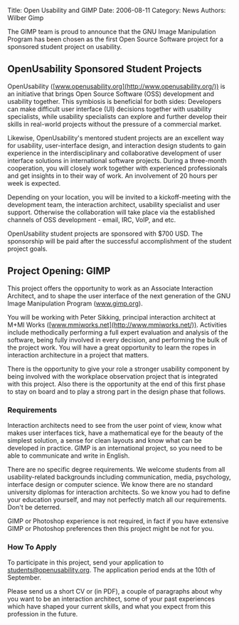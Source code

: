 Title: Open Usability and GIMP
Date: 2006-08-11
Category: News
Authors: Wilber Gimp



The GIMP team is proud to announce that the GNU Image Manipulation Program has been chosen as the first Open Source Software project for a sponsored student project on usability.

## OpenUsability Sponsored Student Projects

OpenUsability ([www.openusability.org](http://www.openusability.org/)) is an initiative that brings Open Source Software (OSS) development and usability together. This symbiosis is beneficial for both sides: Developers can make difficult user interface (UI) decisions together with usability specialists, while usability specialists can explore and further develop their skills in real-world projects without the pressure of a commercial market.

Likewise, OpenUsability's mentored student projects are an excellent way for usability, user-interface design, and interaction design students to gain experience in the interdisciplinary and collaborative development of user interface solutions in international software projects. During a three-month cooperation, you will closely work together with experienced professionals and get insights in to their way of work. An involvement of 20 hours per week is expected.

Depending on your location, you will be invited to a kickoff-meeting with the development team, the interaction architect, usability specialist and user support. Otherwise the collaboration will take place via the established channels of OSS development - email, IRC, VoIP, and etc.

OpenUsability student projects are sponsored with $700 USD. The sponsorship will be paid after the successful accomplishment of the student project goals.

## Project Opening: GIMP

This project offers the opportunity to work as an Associate Interaction Architect, and to shape the user interface of the next generation of the GNU Image Manipulation Program (www.gimp.org).

You will be working with Peter Sikking, principal interaction architect at M+MI Works ([www.mmiworks.net](http://www.mmiworks.net/)). Activities include methodically performing a full expert evaluation and analysis of the software, being fully involved in every decision, and performing the bulk of the project work. You will have a great opportunity to learn the ropes in interaction architecture in a project that matters.

There is the opportunity to give your role a stronger usability component by being involved with the workplace observation project that is integrated with this project. Also there is the opportunity at the end of this first phase to stay on board and to play a strong part in the design phase that follows.

### Requirements

Interaction architects need to see from the user point of view, know what makes user interfaces tick, have a mathematical eye for the beauty of the simplest solution, a sense for clean layouts and know what can be developed in practice. GIMP is an international project, so you need to be able to communicate and write in English.

There are no specific degree requirements. We welcome students from all usability-related backgrounds including communication, media, psychology, interface design or computer science. We know there are no standard university diplomas for interaction architects. So we know you had to define your education yourself, and may not perfectly match all our requirements. Don't be deterred.

GIMP or Photoshop experience is not required, in fact if you have extensive GIMP or Photoshop preferences then this project might be not for you.

### How To Apply

To participate in this project, send your application to students@openusability.org. The application period ends at the 10th of September.

Please send us a short CV or (in PDF), a couple of paragraphs about why you want to be an interaction architect, some of your past experiences which have shaped your current skills, and what you expect from this profession in the future.
